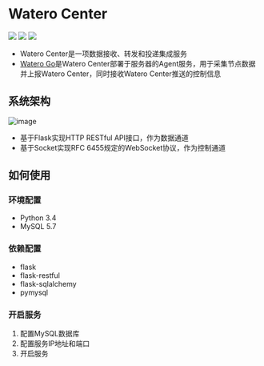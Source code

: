 # Watero Center

![](https://img.shields.io/badge/version-1.0-orange.svg)
[![](https://img.shields.io/github/license/Qinnnnnn/Watero_Center.svg)](https://github.com/Qinnnnnn/Watero_Center/blob/master/LICENSE)
![](https://img.shields.io/badge/python-3.7-blue.svg)
* Watero Center是一项数据接收、转发和投递集成服务
* [Watero Go](https://github.com/Qinnnnnn/Watero_Go)是Watero Center部署于服务器的Agent服务，用于采集节点数据并上报Watero Center，同时接收Watero Center推送的控制信息

## 系统架构

![image](https://wx3.sinaimg.cn/large/a1bd622cgy1fykcsorckcj20r10ntjsb.jpg)
* 基于Flask实现HTTP RESTful API接口，作为数据通道
* 基于Socket实现RFC 6455规定的WebSocket协议，作为控制通道

## 如何使用

### 环境配置

* Python 3.4
* MySQL 5.7

### 依赖配置

* flask
* flask-restful
* flask-sqlalchemy
* pymysql

### 开启服务

1. 配置MySQL数据库
2. 配置服务IP地址和端口
3. 开启服务
